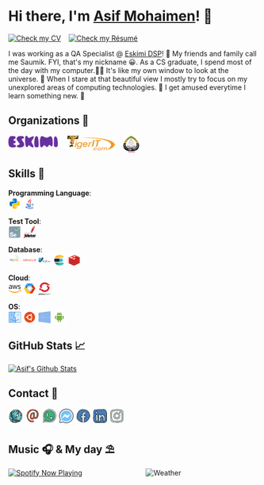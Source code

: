 # Hi there, I'm [Asif Mohaimen][website]! 👋
[![Check my CV](https://img.shields.io/badge/CV-Check%20My%20CV-blue?style=for-the-badge)](https://asifmohai.men/CV/Asif_Mohaimen.pdf)&nbsp; &nbsp; [![Check my Résumé](https://img.shields.io/badge/R%C3%A9sum%C3%A9-Check%20My%20R%C3%A9sum%C3%A9-blue?style=for-the-badge)](https://asifmohai.men/ProResume/Asif_Mohaimen.pdf)


I was working as a QA Specialist @ [Eskimi DSP][eskimi]! 🏢  My friends and family call me Saumik. FYI, that's my nickname 😀. As a CS graduate, I spend most of the day with my computer.👨‍💻  It's like my own window to look at the universe. 🔭  When I stare at that beautiful view I mostly try to focus on my unexplored areas of computing technologies. 🌌   I get amused everytime I learn something new. 🤗

## Organizations 🏢 
[<img align="top" alt="Eskimi" width="100px" src="https://github.com/saumiko/saumiko/blob/master/icons/eskimi.png?raw=true" />][eskimi]&nbsp; &nbsp; [<img align="top" alt="Eskimi" width="100px" src="https://github.com/saumiko/saumiko/blob/master/icons/tigerit.png?raw=true" />][tigerit]&nbsp; &nbsp; [<img align="top" alt="SUST" height="35px" src="https://github.com/saumiko/saumiko/blob/master/icons/sust.png?raw=true" />][sust]


## Skills 💪

**Programming Language**:  
[<img align="top" alt="Python" width="26px" src="https://github.com/saumiko/saumiko/blob/master/icons/python.svg?raw=true" />][python]
[<img align="top" alt="Java" width="26px" src="https://github.com/saumiko/saumiko/blob/master/icons/java.svg?raw=true" />][java]

**Test Tool**:  
[<img align="top" alt="Selenium" width="26px" src="https://github.com/saumiko/saumiko/blob/master/icons/selenium.svg?raw=true" />][selenium]
[<img align="top" alt="Jmeter" width="26px" src="https://github.com/saumiko/saumiko/blob/master/icons/jmeter.svg?raw=true" />][jmeter]

**Database**:  
[<img align="top" alt="MySQL" width="26px" src="https://github.com/saumiko/saumiko/blob/master/icons/mysql.svg?raw=true" />][mysql]
[<img align="top" alt="Oracle Database" width="26px" src="https://github.com/saumiko/saumiko/blob/master/icons/oracle.svg?raw=true" />][oracle]
[<img align="top" alt="SQLite" width="26px" src="https://github.com/saumiko/saumiko/blob/master/icons/sqlite.svg?raw=true" />][sqlite]
[<img align="top" alt="ElasticSearch" width="26px" src="https://github.com/saumiko/saumiko/blob/master/icons/elasticsearch.svg?raw=true" />][elasticsearch]
[<img align="top" alt="Redis" width="26px" src="https://github.com/saumiko/saumiko/blob/master/icons/redis.svg?raw=true" />][redis]

**Cloud**:  
[<img align="top" alt="aws" width="26px" src="https://github.com/saumiko/saumiko/blob/master/icons/aws.svg?raw=true" />][aws]
[<img align="top" alt="gcp" width="26px" src="https://github.com/saumiko/saumiko/blob/master/icons/gcp.svg?raw=true" />][gcp]
[<img align="top" alt="openshift" width="26px" src="https://github.com/saumiko/saumiko/blob/master/icons/openshift.png?raw=true" />][openshift]

**OS**:  
[<img align="top" alt="MacOS" width="26px" src="https://github.com/saumiko/saumiko/blob/master/icons/mac.svg?raw=true" />][mac]
[<img align="top" alt="Ubuntu" width="26px" src="https://github.com/saumiko/saumiko/blob/master/icons/ubuntu.png?raw=true" />][ubuntu]
[<img align="top" alt="Windows" width="26px" src="https://github.com/saumiko/saumiko/blob/master/icons/windows.svg?raw=true" />][windows]
[<img align="top" alt="Android" width="26px" src="https://github.com/saumiko/saumiko/blob/master/icons/android.svg?raw=true" />][android]



## GitHub Stats 📈
[![Asif's Github Stats](https://github-readme-stats-one-lovat.vercel.app/api?username=saumiko&show_icons=true&include_all_commits=true&hide=stars,contribs&count_private=true)](https://github.com/saumiko)



## Contact 🤝

[<img align="top" alt="Website" width="30px" src="https://github.com/saumiko/saumiko/blob/master/icons/globe.png?raw=true" />][website]
[<img align="top" alt="E-Mail" width="30px" src="https://github.com/saumiko/saumiko/blob/master/icons/email.png?raw=true" />][email]
[<img align="top" alt="Whatsapp" width="30px" src="https://github.com/saumiko/saumiko/blob/master/icons/whatsapp.png?raw=true" />][whatsapp]
[<img align="top" alt="Messenger" width="30px" src="https://github.com/saumiko/saumiko/blob/master/icons/messenger.png?raw=true" />][messenger]
[<img align="top" alt="Facebook" width="30px" src="https://github.com/saumiko/saumiko/blob/master/icons/facebook.png?raw=true" />][facebook]
[<img align="top" alt="LinkedIn" width="30px" src="https://github.com/saumiko/saumiko/blob/master/icons/linkedin.png?raw=true" />][linkedin]
[<img align="top" alt="Instagram" width="30px" src="https://github.com/saumiko/saumiko/blob/master/icons/instagram.png?raw=true" />][instagram]  


## Music 🎧 & My day ⛱️ 
[<img align="top" src="https://spotify-now-playing-bb7ne9mcn.vercel.app/api/spotify-playing" alt="Spotify Now Playing" width="350px" />](https://open.spotify.com/user/amohaimen?si=iphpx1n_RjCbpdYzZ4MtKg)
[<img align="right" src="https://weather-readme.vercel.app/api/weather" alt="Weather" width="45%" />](https://openweathermap.org/city/1185098)

[eskimi]: https://business.eskimi.com
[tigerit]: http://www.tigerit.com
[sust]: https://www.sust.edu
[website]: https://asifmohai.men
[email]: mailto:hi@asifmohai.men
[phone]: tel:+8801779099275
[facebook]: https://fb.com/saumiko
[messenger]: https://m.me/saumiko
[instagram]: https://instagram.com/saumiko
[linkedin]: https://linkedin.com/in/saumiko
[skype]: skype:saumikbksp?call
[whatsapp]: https://api.whatsapp.com/send?phone=8801779099275&text=Hello%20Asif!%20Nice%20to%20meet%20you!
[java]: https://www.java.com
[python]: https://www.python.org
[selenium]: https://www.seleniumhq.org/projects/webdriver
[jmeter]: https://jmeter.apache.org
[mysql]: https://www.mysql.com
[oracle]: https://www.oracle.com/database
[sqlite]: https://www.sqlite.org
[elasticsearch]: https://www.elastic.co/products/elastic-stack
[redis]: https://redis.io
[aws]: https://aws.amazon.com/elasticbeanstalk
[gcp]: https://cloud.google.com
[openshift]: https://www.openshift.com
[mac]: https://www.apple.com/lae/macos
[ubuntu]: https://ubuntu.com
[windows]: https://www.microsoft.com/en-us/windows
[android]: https://www.android.com
